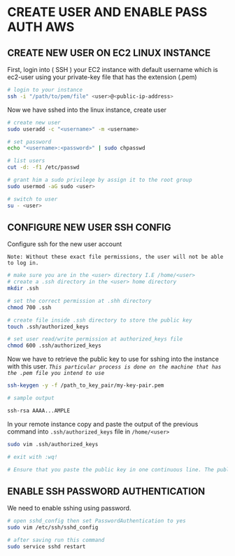 # CREATE USER AND ENABLE PASS AUTH AWS

## CREATE NEW USER ON EC2 LINUX INSTANCE

First, login into ( SSH ) your EC2 instance with default username which is ec2-user using your private-key file that has the extension (.pem)

```bash
# login to your instance
ssh -i "/path/to/pem/file" <user>@<public-ip-address>
```

Now we have sshed into the linux instance, create user

```bash
# create new user
sudo useradd -c "<username>" -m <username>

# set password
echo "<username>:<password>" | sudo chpasswd

# list users
cut -d: -f1 /etc/passwd

# grant him a sudo privilege by assign it to the root group
sudo usermod -aG sudo <user>

# switch to user
su - <user>
```

## CONFIGURE NEW USER SSH CONFIG

Configure ssh for the new user account

`Note: Without these exact file permissions, the user will not be able to log in.`

```bash
# make sure you are in the <user> directory I.E /home/<user>
# create a .ssh directory in the <user> home directory
mkdir .ssh

# set the correct permission at .shh directory 
chmod 700 .ssh

# create file inside .ssh directory to store the public key 
touch .ssh/authorized_keys

# set user read/write permission at authorized_keys file 
chmod 600 .ssh/authorized_keys

```

Now we have to retrieve the public key to use for sshing into the instance with this user. _`This particular process is done on the machine that has the .pem file you intend to use`_

```bash
ssh-keygen -y -f /path_to_key_pair/my-key-pair.pem

# sample output

ssh-rsa AAAA...AMPLE
```

In your remote instance copy and paste the output of the previous command into `.ssh/authorized_keys` file in `/home/<user>`

```bash
sudo vim .ssh/authorized_keys 

# exit with :wq!

# Ensure that you paste the public key in one continuous line. The public key must not be split over multiple lines.
```

## ENABLE SSH PASSWORD AUTHENTICATION

We need to enable sshing using password. 

```bash
# open sshd_config then set PasswordAuthentication to yes 
sudo vim /etc/ssh/sshd_config

# after saving run this command
sudo service sshd restart
```